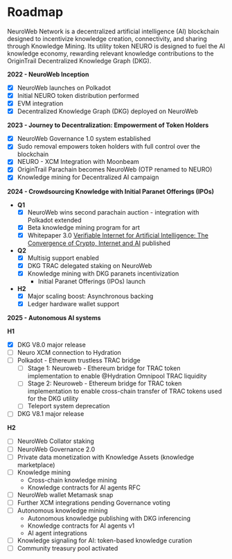# Roadmap

NeuroWeb Network is a decentralized artificial intelligence (AI) blockchain designed to incentivize knowledge creation, connectivity, and sharing through Knowledge Mining. Its utility token NEURO is designed to fuel the AI knowledge economy, rewarding relevant knowledge contributions to the OriginTrail Decentralized Knowledge Graph (DKG).



**2022 - NeuroWeb Inception**

* [x] NeuroWeb launches on Polkadot
* [x] Initial NEURO token distribution performed
* [x] EVM integration
* [x] Decentralized Knowledge Graph (DKG) deployed on NeuroWeb

**2023 - Journey to Decentralization: Empowerment of Token Holders**

* [x] NeuroWeb Governance 1.0 system established
* [x] Sudo removal empowers token holders with full control over the blockchain
* [x] NEURO - XCM Integration with Moonbeam
* [x] OriginTrail Parachain becomes NeuroWeb (OTP renamed to NEURO)
* [x] Knowledge mining for Decentralized AI campaign

**2024 - Crowdsourcing Knowledge with Initial Paranet Offerings (IPOs)**

* **Q1**
  * [x] NeuroWeb wins second parachain auction - integration with Polkadot extended
  * [x] Beta knowledge mining program for art
  * [x] Whitepaper 3.0 [Verifiable Internet for Artificial Intelligence: The Convergence of Crypto, Internet and AI](https://origintrail.io/documents/Verifiable_Internet_for_Artificial_Intelligence_whitepaper_v3_pre_publication.pdf) published
* **Q2**
  * [x] Multisig support enabled
  * [x] DKG TRAC delegated staking on NeuroWeb
  * [x] Knowledge mining with DKG paranets incentivization
    * Initial Paranet Offerings (IPOs) launch
* **H2**
  * [x] Major scaling boost: Asynchronous backing
  * [x] Ledger hardware wallet support

**2025 - Autonomous AI systems**

**H1**

* [x] DKG V8.0 major release
* [ ] Neuro XCM connection to Hydration
* [ ] Polkadot - Ethereum trustless TRAC bridge
  * [ ] Stage 1: Neuroweb - Ethereum bridge for TRAC token implementation to enable @Hydration Omnipool TRAC liquidity
  * [ ] Stage 2: Neuroweb - Ethereum bridge for TRAC token implementation to enable cross-chain transfer of TRAC tokens used for the DKG utility
  * [ ] Teleport system deprecation
* [ ] DKG V8.1 major release

**H2**

* [ ] NeuroWeb Collator staking
* [ ] NeuroWeb Governance 2.0&#x20;
* [ ] Private data monetization with Knowledge Assets (knowledge marketplace)
* [ ] Knowledge mining
  * Cross-chain knowledge mining
  * Knowledge contracts for AI agents RFC
* [ ] NeuroWeb wallet Metamask snap
* [ ] Further XCM integrations pending Governance voting
* [ ] Autonomous knowledge mining
  * Autonomous knowledge publishing with DKG inferencing
  * Knowledge contracts for AI agents v1
  * AI agent integrations
* [ ] Knowledge signaling for AI: token-based knowledge curation
* [ ] Community treasury pool activated
